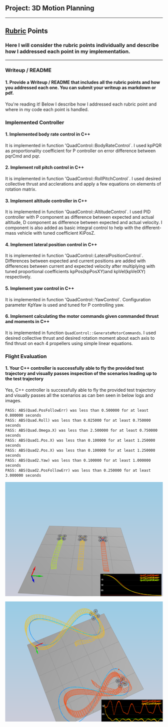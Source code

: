## Project: 3D Motion Planning
---

## [Rubric](https://review.udacity.com/#!/rubrics/1643/view) Points
### Here I will consider the rubric points individually and describe how I addressed each point in my implementation.  

---
### Writeup / README

#### 1. Provide a Writeup / README that includes all the rubric points and how you addressed each one.  You can submit your writeup as markdown or pdf.  

You're reading it! Below I describe how I addressed each rubric point and where in my code each point is handled.

### Implemented Controller

#### 1. Implemented body rate control in C++
It is implemented in function 'QuadControl::BodyRateControl`. I used kpPQR as proportionality coefficient for P controller on error difference between pqrCmd and pqr. 

#### 2. Implement roll pitch control in C++
It is implemented in function 'QuadControl::RollPitchControl`. I used desired collective thrust and acclerations and apply a few equations on elements of rotation matrix.

#### 3. Implement altitude controller in C++
It is implemented in function 'QuadControl::AltitudeControl`. I used PID controller with P component as difference between expected and actual altitude, D component as difference between expected and actual velocity. I component is also added as basic integral control to help with the different-mass vehicle with tuned coefficient KiPosZ.

#### 4. Implement lateral position control in C++
It is implemented in function 'QuadControl::LateralPositionControl`. Differences between expected and current positions are added with differences between current and expected velocity after multiplying with tuned proportional coefficients kpPos(kpPosXY)and kpVel(kpVelXY) respectively.

#### 5. Implement yaw control in C++
It is implemented in function 'QuadControl::YawControl`. Configuration parameter KpYaw is used and tuned for P controlling yaw.    

#### 6. Implement calculating the motor commands given commanded thrust and moments in C++
It is implemented in function `QuadControl::GenerateMotorCommands`. I used desired collective thrust and desired rotation moment about each axis to find thrust on each 4 propellers using simple linear equations.  

### Flight Evaluation
#### 1. Your C++ controller is successfully able to fly the provided test trajectory and visually passes inspection of the scenarios leading up to the test trajectory
Yes, C++ controller is successfully able to fly the provided test trajectory and visually passes all the scenarios as can ben seen in below logs and images.    

```
PASS: ABS(Quad.PosFollowErr) was less than 0.500000 for at least 0.800000 seconds
PASS: ABS(Quad.Roll) was less than 0.025000 for at least 0.750000 seconds
PASS: ABS(Quad.Omega.X) was less than 2.500000 for at least 0.750000 seconds
PASS: ABS(Quad1.Pos.X) was less than 0.100000 for at least 1.250000 seconds
PASS: ABS(Quad2.Pos.X) was less than 0.100000 for at least 1.250000 seconds
PASS: ABS(Quad2.Yaw) was less than 0.100000 for at least 1.000000 seconds
PASS: ABS(Quad2.PosFollowErr) was less than 0.250000 for at least 3.000000 seconds
```
![Udacity's FCND Simulator](./image1.png)

![Udacity's FCND Simulator](./image2.png)
